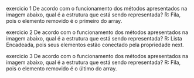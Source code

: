exercicio 1 
De acordo com o funcionamento  dos métodos apresentados na imagem abaixo, qual é a estrutura que está sendo representada? 
R: Fila, pois o elemento removido é o primeiro do array.

exercicio 2
De acordo com o funcionamento  dos métodos apresentados na imagem abaixo, qual é a estrutura que está sendo representada? 
R: Lista Encadeada, pois seus elementos estão conectado pela propriedade next.

exercicio 3
De acordo com o funcionamento  dos métodos apresentados na imagem abaixo, qual é a estrutura que está sendo representada?
R: Fila, pois o elemento removido é o último do array.